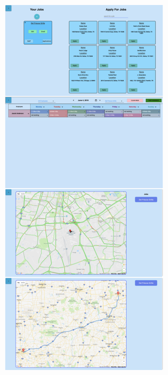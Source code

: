 ![](images/Andy%20Schedules.Jobs.png)
![](images/Andy%20Schedules.schedules.png)
![](images/Andy%20Schedules.TrafficLayer.png)
![](images/Andy%20Schedules.%20Directions.png)
